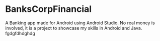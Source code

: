 # BanksCorpFinancial
A Banking app made for Android using Android Studio. No real money is involved, it is a project to showcase my skills in Android and Java. fgdgfdhdghdg
